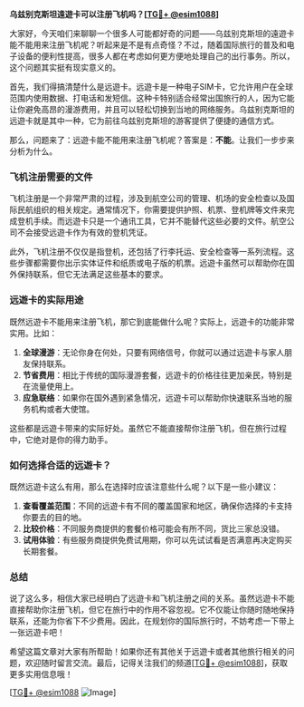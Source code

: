 **乌兹别克斯坦遠遊卡可以注册飞机吗？[[TG💪+ @esim1088](https://t.me/s/esim1088)]**

大家好，今天咱们来聊聊一个很多人可能都好奇的问题——乌兹别克斯坦的遠遊卡能不能用来注册飞机呢？听起来是不是有点奇怪？不过，随着国际旅行的普及和电子设备的便利性提高，很多人都在考虑如何更方便地处理自己的出行事务。所以，这个问题其实挺有现实意义的。

首先，我们得搞清楚什么是远遊卡。远遊卡是一种电子SIM卡，它允许用户在全球范围内使用数据、打电话和发短信。这种卡特别适合经常出国旅行的人，因为它能让你避免高昂的漫游费用，并且可以轻松切换到当地的网络服务。乌兹别克斯坦的远遊卡就是其中一种，它为前往乌兹别克斯坦的游客提供了便捷的通信方式。

那么，问题来了：远遊卡能不能用来注册飞机呢？答案是：**不能**。让我们一步步来分析为什么。

### 飞机注册需要的文件

飞机注册是一个非常严肃的过程，涉及到航空公司的管理、机场的安全检查以及国际民航组织的相关规定。通常情况下，你需要提供护照、机票、登机牌等文件来完成登机手续。而远遊卡只是一个通讯工具，它并不能替代这些必要的文件。航空公司不会接受远遊卡作为有效的登机凭证。

此外，飞机注册不仅仅是指登机，还包括了行李托运、安全检查等一系列流程。这些步骤都需要你出示实体证件和纸质或电子版的机票。远遊卡虽然可以帮助你在国外保持联系，但它无法满足这些基本的要求。

### 远遊卡的实际用途

既然远遊卡不能用来注册飞机，那它到底能做什么呢？实际上，远遊卡的功能非常实用。比如：

1. **全球漫游**：无论你身在何处，只要有网络信号，你就可以通过远遊卡与家人朋友保持联系。
2. **节省费用**：相比于传统的国际漫游套餐，远遊卡的价格往往更加亲民，特别是在流量使用上。
3. **应急联络**：如果你在国外遇到紧急情况，远遊卡可以帮助你快速联系当地的服务机构或者大使馆。

这些都是远遊卡带来的实际好处。虽然它不能直接帮你注册飞机，但在旅行过程中，它绝对是你的得力助手。

### 如何选择合适的远遊卡？

既然远遊卡这么有用，那么在选择时应该注意些什么呢？以下是一些小建议：

1. **查看覆盖范围**：不同的远遊卡有不同的覆盖国家和地区，确保你选择的卡支持你要去的目的地。
2. **比较价格**：不同服务商提供的套餐价格可能会有所不同，货比三家总没错。
3. **试用体验**：有些服务商提供免费试用期，你可以先试试看是否满意再决定购买长期套餐。

### 总结

说了这么多，相信大家已经明白了远遊卡和飞机注册之间的关系。虽然远遊卡不能直接帮助你注册飞机，但它在旅行中的作用不容忽视。它不仅能让你随时随地保持联系，还能为你省下不少费用。因此，在规划你的国际旅行时，不妨考虑一下带上一张远遊卡吧！

希望这篇文章对大家有所帮助！如果你还有其他关于远遊卡或者其他旅行相关的问题，欢迎随时留言交流。最后，记得关注我们的频道[[TG💪+ @esim1088](https://t.me/s/esim1088)]，获取更多实用信息哦！

[[TG💪+ @esim1088](https://t.me/s/esim1088) ![Image](https://i.postimg.cc/4NQfJmqS/Snipaste-2025-05-13-00-14-12.png)]